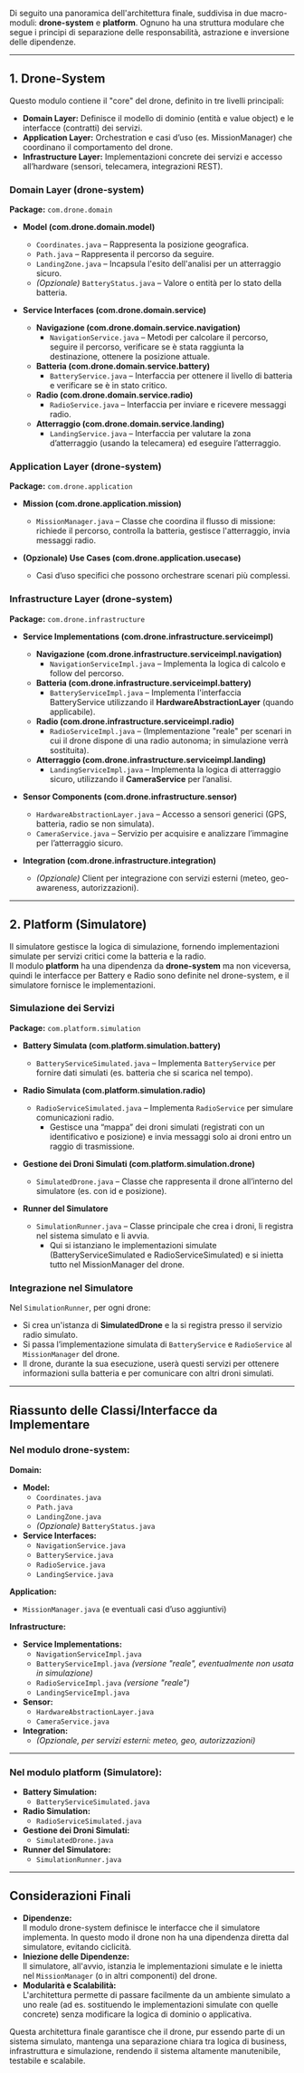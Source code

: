 Di seguito una panoramica dell'architettura finale, suddivisa in due macro-moduli: **drone-system** e **platform**. Ognuno ha una struttura modulare che segue i principi di separazione delle responsabilità, astrazione e inversione delle dipendenze.

---

## 1. Drone-System

Questo modulo contiene il "core" del drone, definito in tre livelli principali:  
- **Domain Layer:** Definisce il modello di dominio (entità e value object) e le interfacce (contratti) dei servizi.  
- **Application Layer:** Orchestration e casi d’uso (es. MissionManager) che coordinano il comportamento del drone.  
- **Infrastructure Layer:** Implementazioni concrete dei servizi e accesso all’hardware (sensori, telecamera, integrazioni REST).

### **Domain Layer (drone-system)**
**Package:** `com.drone.domain`

- **Model (com.drone.domain.model)**
  - `Coordinates.java` – Rappresenta la posizione geografica.
  - `Path.java` – Rappresenta il percorso da seguire.
  - `LandingZone.java` – Incapsula l'esito dell'analisi per un atterraggio sicuro.
  - *(Opzionale)* `BatteryStatus.java` – Valore o entità per lo stato della batteria.

- **Service Interfaces (com.drone.domain.service)**
  - **Navigazione (com.drone.domain.service.navigation)**
    - `NavigationService.java` – Metodi per calcolare il percorso, seguire il percorso, verificare se è stata raggiunta la destinazione, ottenere la posizione attuale.
  - **Batteria (com.drone.domain.service.battery)**
    - `BatteryService.java` – Interfaccia per ottenere il livello di batteria e verificare se è in stato critico.
  - **Radio (com.drone.domain.service.radio)**
    - `RadioService.java` – Interfaccia per inviare e ricevere messaggi radio.
  - **Atterraggio (com.drone.domain.service.landing)**
    - `LandingService.java` – Interfaccia per valutare la zona d’atterraggio (usando la telecamera) ed eseguire l’atterraggio.

### **Application Layer (drone-system)**
**Package:** `com.drone.application`

- **Mission (com.drone.application.mission)**
  - `MissionManager.java` – Classe che coordina il flusso di missione: richiede il percorso, controlla la batteria, gestisce l'atterraggio, invia messaggi radio.

- **(Opzionale) Use Cases (com.drone.application.usecase)**
  - Casi d’uso specifici che possono orchestrare scenari più complessi.

### **Infrastructure Layer (drone-system)**
**Package:** `com.drone.infrastructure`

- **Service Implementations (com.drone.infrastructure.serviceimpl)**
  - **Navigazione (com.drone.infrastructure.serviceimpl.navigation)**
    - `NavigationServiceImpl.java` – Implementa la logica di calcolo e follow del percorso.
  - **Batteria (com.drone.infrastructure.serviceimpl.battery)**
    - `BatteryServiceImpl.java` – Implementa l'interfaccia BatteryService utilizzando il **HardwareAbstractionLayer** (quando applicabile).
  - **Radio (com.drone.infrastructure.serviceimpl.radio)**
    - `RadioServiceImpl.java` – (Implementazione "reale" per scenari in cui il drone dispone di una radio autonoma; in simulazione verrà sostituita).
  - **Atterraggio (com.drone.infrastructure.serviceimpl.landing)**
    - `LandingServiceImpl.java` – Implementa la logica di atterraggio sicuro, utilizzando il **CameraService** per l’analisi.

- **Sensor Components (com.drone.infrastructure.sensor)**
  - `HardwareAbstractionLayer.java` – Accesso a sensori generici (GPS, batteria, radio se non simulata).
  - `CameraService.java` – Servizio per acquisire e analizzare l’immagine per l’atterraggio sicuro.

- **Integration (com.drone.infrastructure.integration)**
  - *(Opzionale)* Client per integrazione con servizi esterni (meteo, geo-awareness, autorizzazioni).

---

## 2. Platform (Simulatore)

Il simulatore gestisce la logica di simulazione, fornendo implementazioni simulate per servizi critici come la batteria e la radio.  
Il modulo **platform** ha una dipendenza da **drone-system** ma non viceversa, quindi le interfacce per Battery e Radio sono definite nel drone-system, e il simulatore fornisce le implementazioni.

### **Simulazione dei Servizi**
**Package:** `com.platform.simulation`

- **Battery Simulata (com.platform.simulation.battery)**
  - `BatteryServiceSimulated.java` – Implementa `BatteryService` per fornire dati simulati (es. batteria che si scarica nel tempo).

- **Radio Simulata (com.platform.simulation.radio)**
  - `RadioServiceSimulated.java` – Implementa `RadioService` per simulare comunicazioni radio.  
    - Gestisce una “mappa” dei droni simulati (registrati con un identificativo e posizione) e invia messaggi solo ai droni entro un raggio di trasmissione.

- **Gestione dei Droni Simulati (com.platform.simulation.drone)**
  - `SimulatedDrone.java` – Classe che rappresenta il drone all’interno del simulatore (es. con id e posizione).
  
- **Runner del Simulatore**
  - `SimulationRunner.java` – Classe principale che crea i droni, li registra nel sistema simulato e li avvia.  
    - Qui si istanziano le implementazioni simulate (BatteryServiceSimulated e RadioServiceSimulated) e si inietta tutto nel MissionManager del drone.

### **Integrazione nel Simulatore**
Nel `SimulationRunner`, per ogni drone:
- Si crea un'istanza di **SimulatedDrone** e la si registra presso il servizio radio simulato.
- Si passa l’implementazione simulata di `BatteryService` e `RadioService` al `MissionManager` del drone.
- Il drone, durante la sua esecuzione, userà questi servizi per ottenere informazioni sulla batteria e per comunicare con altri droni simulati.

---

## Riassunto delle Classi/Interfacce da Implementare

### **Nel modulo drone-system:**

**Domain:**
- **Model:**  
  - `Coordinates.java`  
  - `Path.java`  
  - `LandingZone.java`  
  - *(Opzionale)* `BatteryStatus.java`
- **Service Interfaces:**  
  - `NavigationService.java`  
  - `BatteryService.java`  
  - `RadioService.java`  
  - `LandingService.java`

**Application:**
- `MissionManager.java` (e eventuali casi d’uso aggiuntivi)

**Infrastructure:**
- **Service Implementations:**  
  - `NavigationServiceImpl.java`  
  - `BatteryServiceImpl.java` *(versione "reale", eventualmente non usata in simulazione)*  
  - `RadioServiceImpl.java` *(versione "reale")*  
  - `LandingServiceImpl.java`
- **Sensor:**  
  - `HardwareAbstractionLayer.java`  
  - `CameraService.java`
- **Integration:**  
  - *(Opzionale, per servizi esterni: meteo, geo, autorizzazioni)*

---

### **Nel modulo platform (Simulatore):**

- **Battery Simulation:**  
  - `BatteryServiceSimulated.java`
- **Radio Simulation:**  
  - `RadioServiceSimulated.java`
- **Gestione dei Droni Simulati:**  
  - `SimulatedDrone.java`
- **Runner del Simulatore:**  
  - `SimulationRunner.java`

---

## Considerazioni Finali

- **Dipendenze:**  
  Il modulo drone-system definisce le interfacce che il simulatore implementa. In questo modo il drone non ha una dipendenza diretta dal simulatore, evitando ciclicità.
- **Iniezione delle Dipendenze:**  
  Il simulatore, all'avvio, istanzia le implementazioni simulate e le inietta nel `MissionManager` (o in altri componenti) del drone.
- **Modularità e Scalabilità:**  
  L'architettura permette di passare facilmente da un ambiente simulato a uno reale (ad es. sostituendo le implementazioni simulate con quelle concrete) senza modificare la logica di dominio o applicativa.

Questa architettura finale garantisce che il drone, pur essendo parte di un sistema simulato, mantenga una separazione chiara tra logica di business, infrastruttura e simulazione, rendendo il sistema altamente manutenibile, testabile e scalabile.